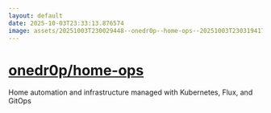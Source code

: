 ```yaml
---
layout: default
date: 2025-10-03T23:33:13.876574
image: assets/20251003T230029448--onedr0p--home-ops--20251003T230319417--cropped.png
---
```


# [onedr0p/home-ops](https://github.com/onedr0p/home-ops)

Home automation and infrastructure managed with Kubernetes, Flux, and GitOps
